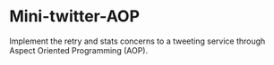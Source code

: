 # Mini-twitter-AOP
Implement the retry and stats concerns to a tweeting service through Aspect Oriented Programming (AOP). 
